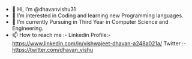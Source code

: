 - 👋 Hi, I’m @dhavanvishu31
- 👀 I’m interested in Coding and learning new Programming languages.
- 🌱 I’m currently Pursuing in Third Year in Computer Science and Engineering.
- 📫 How to reach me :- Linkedin Profile:- https://www.linkedin.com/in/vishwajeet-dhavan-a248a021a/
                         Twitter :- https://twitter.com/dhavan_vishu

<!---
dhavanvishu31/dhavanvishu31 is a ✨ special ✨ repository because its `README.md` (this file) appears on your GitHub profile.
You can click the Preview link to take a look at your changes.
--->
